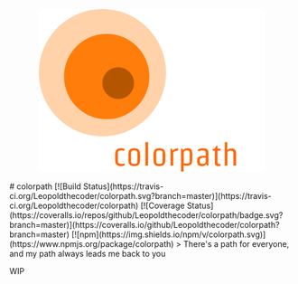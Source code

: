 <p align="center"><img src="logo.png" width="400"></p>
# colorpath
[![Build Status](https://travis-ci.org/Leopoldthecoder/colorpath.svg?branch=master)](https://travis-ci.org/Leopoldthecoder/colorpath)
[![Coverage Status](https://coveralls.io/repos/github/Leopoldthecoder/colorpath/badge.svg?branch=master)](https://coveralls.io/github/Leopoldthecoder/colorpath?branch=master)
[![npm](https://img.shields.io/npm/v/colorpath.svg)](https://www.npmjs.org/package/colorpath)
> There's a path for everyone, and my path always leads me back to you

WIP
